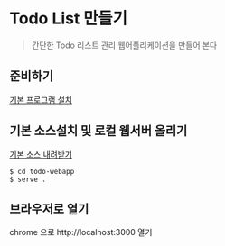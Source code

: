 # Todo List 만들기

> 간단한 Todo 리스트 관리 웹어플리케이션을 만들어 본다


## 준비하기

[기본 프로그램 설치](https://advanced-webapps-class.github.io/front-end-start/intro/ready.html)


## 기본 소스설치 및 로컬 웹서버 올리기

[기본 소스 내려받기](https://github.com/advanced-webapps-class/todo-webapp/releases/tag/0.1)

```
$ cd todo-webapp
$ serve .
```

## 브라우저로 열기
chrome 으로 http://localhost:3000 열기 